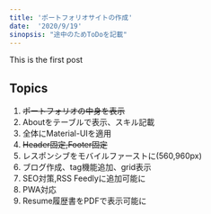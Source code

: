 ```yaml
---
title: 'ポートフォリオサイトの作成'
date:  '2020/9/19'
sinopsis: "途中のためToDoを記載"
---
```

This is the first post

## Topics

1. ~~ポートフォリオの中身を表示~~
2. Aboutをテーブルで表示、スキル記載
3. 全体にMaterial-UIを適用
4. ~~Header固定,Footer固定~~
5. レスポンシブをモバイルファーストに(560,960px)
6. ブログ作成、tag機能追加、grid表示
7. SEO対策,RSS Feedlyに追加可能に
8. PWA対応
9. Resume履歴書をPDFで表示可能に
